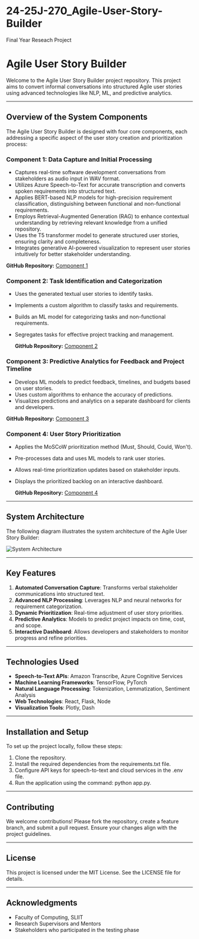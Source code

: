 # 24-25J-270_Agile-User-Story-Builder
Final Year Reseach Project
# Agile User Story Builder

Welcome to the Agile User Story Builder project repository. This project aims to convert informal conversations into structured Agile user stories using advanced technologies like NLP, ML, and predictive analytics.

---

## Overview of the System Components

The Agile User Story Builder is designed with four core components, each addressing a specific aspect of the user story creation and prioritization process:

### **Component 1: Data Capture and Initial Processing**
- Captures real-time software development conversations from stakeholders as audio input in WAV format.
- Utilizes Azure Speech-to-Text for accurate transcription and converts spoken requirements into structured text.
- Applies BERT-based NLP models for high-precision requirement classification, distinguishing between functional and non-functional requirements.
- Employs Retrieval-Augmented Generation (RAG) to enhance contextual understanding by retrieving relevant knowledge from a unified repository.
- Uses the T5 transformer model to generate structured user stories, ensuring clarity and completeness.
- Integrates generative AI-powered visualization to represent user stories intuitively for better stakeholder understanding.

**GitHub Repository:** [Component 1](https://github.com/sanduniDev/24-25J-270_Agile-User-Story-Builder/tree/Sathsarani-H.E.S)

### **Component 2: Task Identification and Categorization**
- Uses the generated textual user stories to identify tasks.
- Implements a custom algorithm to classify tasks and requirements.
- Builds an ML model for categorizing tasks and non-functional requirements.
- Segregates tasks for effective project tracking and management.

  **GitHub Repository:** [Component 2](https://github.com/sanduniDev/24-25J-270_Agile-User-Story-Builder/tree/Jasinge-Y.s)

### **Component 3: Predictive Analytics for Feedback and Project Timeline**
- Develops ML models to predict feedback, timelines, and budgets based on user stories.
- Uses custom algorithms to enhance the accuracy of predictions.
- Visualizes predictions and analytics on a separate dashboard for clients and developers.

  
**GitHub Repository:** [Component 3](https://github.com/sanduniDev/24-25J-270_Agile-User-Story-Builder/tree/Jonekkuhewa-R.R)

### **Component 4: User Story Prioritization**
- Applies the MoSCoW prioritization method (Must, Should, Could, Won't).
- Pre-processes data and uses ML models to rank user stories.
- Allows real-time prioritization updates based on stakeholder inputs.
- Displays the prioritized backlog on an interactive dashboard.

  **GitHub Repository:** [Component 4](https://github.com/sanduniDev/24-25J-270_Agile-User-Story-Builder/tree/Waidyasekara-D.S.H)

---

## System Architecture

The following diagram illustrates the system architecture of the Agile User Story Builder:

![System Architecture](https://github.com/user-attachments/assets/002c6e3a-6617-43dd-b066-23aab6118451)



---

## Key Features
1. **Automated Conversation Capture**: Transforms verbal stakeholder communications into structured text.
2. **Advanced NLP Processing**: Leverages NLP and neural networks for requirement categorization.
3. **Dynamic Prioritization**: Real-time adjustment of user story priorities.
4. **Predictive Analytics**: Models to predict project impacts on time, cost, and scope.
5. **Interactive Dashboard**: Allows developers and stakeholders to monitor progress and refine priorities.

---

## Technologies Used
- **Speech-to-Text APIs**: Amazon Transcribe, Azure Cognitive Services
- **Machine Learning Frameworks**: TensorFlow, PyTorch
- **Natural Language Processing**: Tokenization, Lemmatization, Sentiment Analysis
- **Web Technologies**: React, Flask, Node
- **Visualization Tools**: Plotly, Dash

---

## Installation and Setup
To set up the project locally, follow these steps:
1. Clone the repository.
2. Install the required dependencies from the requirements.txt file.
3. Configure API keys for speech-to-text and cloud services in the .env file.
4. Run the application using the command: python app.py.

---

## Contributing
We welcome contributions! Please fork the repository, create a feature branch, and submit a pull request. Ensure your changes align with the project guidelines.

---

## License
This project is licensed under the MIT License. See the LICENSE file for details.

---

## Acknowledgments
- Faculty of Computing, SLIIT
- Research Supervisors and Mentors
- Stakeholders who participated in the testing phase 
